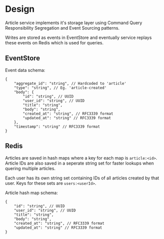 # Design
Article service implements it's storage layer using Command Query Responsibility Segregation and Event Sourcing patterns.

Writes are stored as events in EventStore and eventually service replays these events on Redis which is used for queries. 

## EventStore
Event data schema:
```jsonc
{   
    "aggregate_id": "string", // Hardcoded to 'article'
    "type": "string", // Eg. 'article-created'
    "body": {
        "id": "string", // UUID
        "user_id": "string", // UUID
        "title": "string",
        "body": "string",
        "created_at": "string", // RFC3339 format
        "updated_at": "string" // RFC3339 format
    },
    "timestamp": "string" // RFC3339 format
}
```

## Redis
Articles are saved in hash maps where a key for each map is `article:<id>`.
Article IDs are also saved in a seperate string set for faster lookups when quering multiple articles.

Each user has its own string set containing IDs of all articles created by that user. Keys for these sets are `users:<userId>`.

Article hash map schema:
```jsonc
{
	"id": "string", // UUID
	"user_id": "string", // UUID
	"title": "string",
	"body": "string",
	"created_at": "string", // RFC3339 format
	"updated_at": "string" // RFC3339 format
}
```
